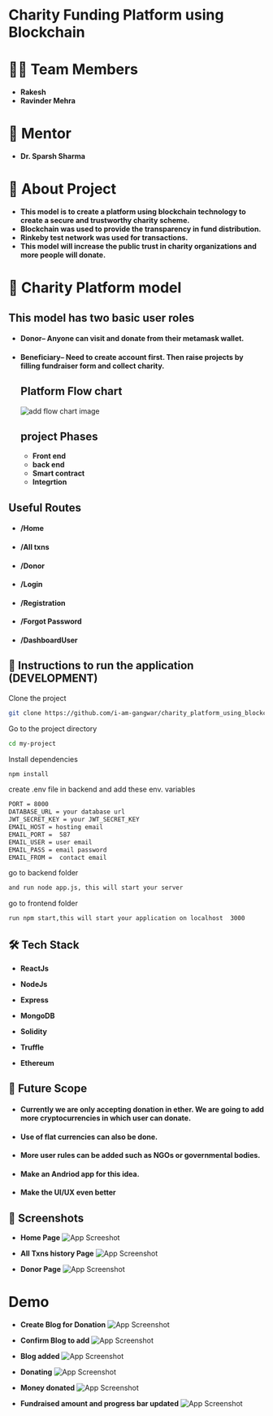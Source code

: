 # Charity Funding Platform using Blockchain

# 👨‍💻 Team Members
 - **Rakesh**
- **Ravinder Mehra**


# 🙏 Mentor
- **Dr. Sparsh Sharma**

# 🤔 About Project
- **This  model is to create a platform using blockchain technology to create a secure and trustworthy charity scheme.**
- **Blockchain was used to provide the transparency in fund distribution.**
- **Rinkeby test network was used for transactions.**
- **This model will increase the public trust in charity organizations and more people will donate.**



# 🔗 Charity Platform model
 
 
  ## This model has two basic user roles
  - #### Donor– Anyone can visit and donate from their metamask wallet.
  - #### Beneficiary– Need to create account first. Then raise projects by filling fundraiser form and collect charity.
   
    ## Platform Flow chart 
      ![add flow chart image ](https://github.com/i-am-gangwar/charity_platform_using_blockchain/blob/main/Screenshots/11_project_flow_chart.png?raw=true)
      ## project Phases
    - **Front end**
    - **back end**
    - **Smart contract**
    - **Integrtion**

## Useful Routes
- #### /Home
- #### /All txns
- #### /Donor
- #### /Login
- #### /Registration
- #### /Forgot Password
- #### /DashboardUser

## 🚀 Instructions to run the application (DEVELOPMENT)

Clone the project

```bash
git clone https://github.com/i-am-gangwar/charity_platform_using_blockchain.git
```

Go to the project directory

```bash
cd my-project
```

Install dependencies

```bash
npm install
```
create .env file in backend and add these env. variables

```bash
PORT = 8000
DATABASE_URL = your database url
JWT_SECRET_KEY = your JWT_SECRET_KEY
EMAIL_HOST = hosting email
EMAIL_PORT =  587
EMAIL_USER = user email 
EMAIL_PASS = email password
EMAIL_FROM =  contact email
```

go to backend folder

```bash
and run node app.js, this will start your server 
```

go to frontend folder

```bash
run npm start,this will start your application on localhost  3000
```


## 🛠 Tech Stack
- **ReactJs** 

- **NodeJs**

- **Express** 

- **MongoDB** 

- **Solidity** 

- **Truffle** 

- **Ethereum** 

## 🔮 Future Scope

- #### Currently we are only accepting donation in ether. We are going to add more cryptocurrencies in which user can donate.

- #### Use of flat currencies can also be done.

- #### More user rules can be added such as NGOs or governmental bodies.
- #### Make an Andriod app for this idea.
- #### Make the UI/UX even better
## 🎨 Screenshots

- **Home Page**
![App Screeshot](https://github.com/i-am-gangwar/charity_platform_using_blockchain/blob/main/Screenshots/1_Home_page.png?raw=true)

- **All Txns history Page**
![App Screenshot](https://github.com/i-am-gangwar/charity_platform_using_blockchain/blob/main/Screenshots/2_Alltxns_history.png?raw=true)
 
- **Donor Page**
![App Screenshot](https://github.com/i-am-gangwar/charity_platform_using_blockchain/blob/main/Screenshots/4_Donor_page_1.png?raw=true)

# Demo

- **Create Blog for Donation**
![App Screenshot](https://github.com/i-am-gangwar/charity_platform_using_blockchain/blob/main/Screenshots/5_create_blog.png?raw=true)
 
 - **Confirm Blog to add**
![App Screenshot](https://github.com/i-am-gangwar/charity_platform_using_blockchain/blob/main/Screenshots/6_confirm_blog.png?raw=true)
 

 - **Blog added**
![App Screenshot](https://github.com/i-am-gangwar/charity_platform_using_blockchain/blob/main/Screenshots/7_blog_added.png?raw=true)
 

 - **Donating**
![App Screenshot](https://github.com/i-am-gangwar/charity_platform_using_blockchain/blob/main/Screenshots/8_Donating.png?raw=true)

- **Money donated**
![App Screenshot](https://github.com/i-am-gangwar/charity_platform_using_blockchain/blob/main/Screenshots/9_donated.png?raw=true)

- **Fundraised amount and progress bar  updated**
![App Screenshot](https://github.com/i-am-gangwar/charity_platform_using_blockchain/blob/main/Screenshots/10_fundraised_updated.png?raw=true)